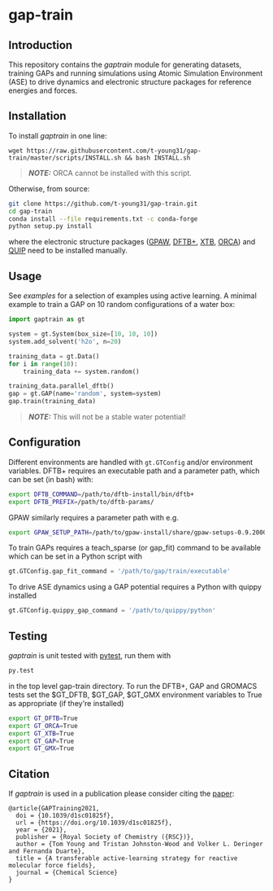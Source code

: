 # gap-train

## Introduction

This repository contains the _gaptrain_ module for generating datasets, training
GAPs and running simulations using Atomic Simulation Environment (ASE) to 
drive dynamics and electronic structure packages for reference energies and forces. 

## Installation

To install _gaptrain_ in one line:
```
wget https://raw.githubusercontent.com/t-young31/gap-train/master/scripts/INSTALL.sh && bash INSTALL.sh
```
> **_NOTE:_**  ORCA cannot be installed with this script.

Otherwise, from source:

```bash
git clone https://github.com/t-young31/gap-train.git
cd gap-train
conda install --file requirements.txt -c conda-forge
python setup.py install
```
where the electronic structure packages ([GPAW](https://wiki.fysik.dtu.dk/gpaw/install.html),
[DFTB+](https://dftbplus.org), [XTB](https://github.com/grimme-lab/xtb), [ORCA](https://sites.google.com/site/orcainputlibrary/)) 
and [QUIP](https://github.com/libAtoms/QUIP) need to be installed manually.


## Usage

See _examples_ for a selection of examples using active learning. A minimal 
example to train a GAP on 10 random configurations of a water box:

```python
import gaptrain as gt

system = gt.System(box_size=[10, 10, 10])
system.add_solvent('h2o', n=20)

training_data = gt.Data()
for i in range(10):
    training_data += system.random()

training_data.parallel_dftb()
gap = gt.GAP(name='random', system=system)
gap.train(training_data)
```

> **_NOTE:_**  This will not be a stable water potential!

## Configuration

Different environments are handled with `gt.GTConfig` and/or environment variables.
DFTB+ requires an executable path and a parameter path, which can be set (in bash) with:

```bash
export DFTB_COMMAND=/path/to/dftb-install/bin/dftb+
export DFTB_PREFIX=/path/to/dftb-params/
```

GPAW similarly requires a parameter path with e.g.

```bash
export GPAW_SETUP_PATH=/path/to/gpaw-install/share/gpaw-setups-0.9.20000
```

To train GAPs requires a teach_sparse (or gap_fit) command to be available which
can be set in a Python script with

```python
gt.GTConfig.gap_fit_command = '/path/to/gap/train/executable'
```

To drive ASE dynamics using a GAP potential requires a Python with
quippy installed

```python
gt.GTConfig.quippy_gap_command = '/path/to/quippy/python'
```


## Testing

_gaptrain_ is unit tested with [pytest](https://docs.pytest.org/en/stable/), run
them with

```bash
py.test
```

in the top level gap-train directory. To run the DFTB+, GAP and GROMACS tests
set the $GT_DFTB, $GT_GAP, $GT_GMX environment variables to True as appropriate (if they're installed)

```bash
export GT_DFTB=True
export GT_ORCA=True
export GT_XTB=True
export GT_GAP=True
export GT_GMX=True
```


## Citation

If _gaptrain_ is used in a publication please consider citing the [paper](https://doi.org/10.1039/d1sc01825f):

```
@article{GAPTraining2021,
  doi = {10.1039/d1sc01825f},
  url = {https://doi.org/10.1039/d1sc01825f},
  year = {2021},
  publisher = {Royal Society of Chemistry ({RSC})},
  author = {Tom Young and Tristan Johnston-Wood and Volker L. Deringer and Fernanda Duarte},
  title = {A transferable active-learning strategy for reactive molecular force fields},
  journal = {Chemical Science}
}
```
